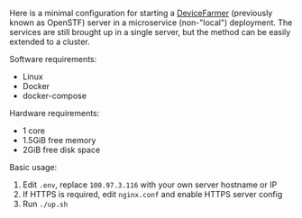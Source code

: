 Here is a minimal configuration for starting a [DeviceFarmer](https://github.com/DeviceFarmer/stf) (previously known as OpenSTF) server in a microservice (non-"local") deployment. The services are still brought up in a single server, but the method can be easily extended to a cluster.

Software requirements:
- Linux
- Docker
- docker-compose

Hardware requirements:
- 1 core
- 1.5GiB free memory
- 2GiB free disk space

Basic usage:

1. Edit `.env`, replace `100.97.3.116` with your own server hostname or IP
1. If HTTPS is required, edit `nginx.conf` and enable HTTPS server config
1. Run `./up.sh`
